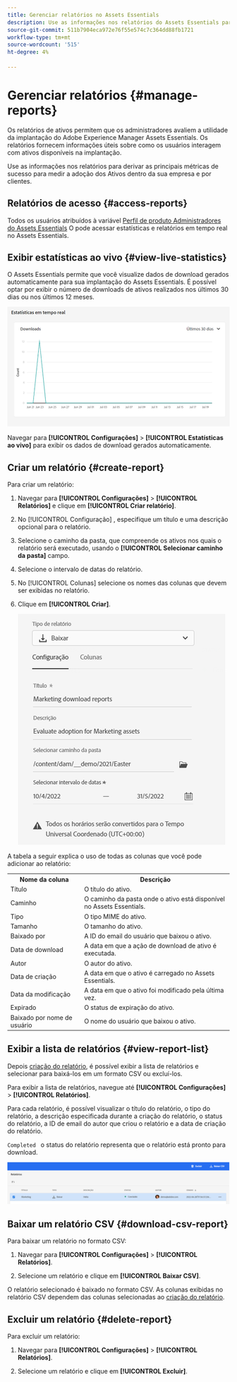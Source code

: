 ```yaml
---
title: Gerenciar relatórios no Assets Essentials
description: Use as informações nos relatórios do Assets Essentials para derivar as principais métricas de sucesso para medir a adoção dos Ativos na sua empresa e por clientes.
source-git-commit: 511b7904eca972e76f55e574c7c364dd88fb1721
workflow-type: tm+mt
source-wordcount: '515'
ht-degree: 4%

---
```


# Gerenciar relatórios {#manage-reports}

Os relatórios de ativos permitem que os administradores avaliem a utilidade da implantação do Adobe Experience Manager Assets Essentials. Os relatórios fornecem informações úteis sobre como os usuários interagem com ativos disponíveis na implantação.

Use as informações nos relatórios para derivar as principais métricas de sucesso para medir a adoção dos Ativos dentro da sua empresa e por clientes.

## Relatórios de acesso {#access-reports}

Todos os usuários atribuídos à variável [Perfil de produto Administradores do Assets Essentials](deploy-administer.md) O pode acessar estatísticas e relatórios em tempo real no Assets Essentials.

## Exibir estatísticas ao vivo {#view-live-statistics}

O Assets Essentials permite que você visualize dados de download gerados automaticamente para sua implantação do Assets Essentials. É possível optar por exibir o número de downloads de ativos realizados nos últimos 30 dias ou nos últimos 12 meses.

![Opções da barra de ferramentas ao selecionar um ativo](assets/asset-reports-live-statistics.png)

Navegar para **[!UICONTROL Configurações]** > **[!UICONTROL Estatísticas ao vivo]** para exibir os dados de download gerados automaticamente.

## Criar um relatório {#create-report}

Para criar um relatório:

1. Navegar para **[!UICONTROL Configurações]** > **[!UICONTROL Relatórios]** e clique em **[!UICONTROL Criar relatório]**.

1. No [!UICONTROL Configuração] , especifique um título e uma descrição opcional para o relatório.

1. Selecione o caminho da pasta, que compreende os ativos nos quais o relatório será executado, usando o **[!UICONTROL Selecionar caminho da pasta]** campo.

1. Selecione o intervalo de datas do relatório.

1. No [!UICONTROL Colunas] selecione os nomes das colunas que devem ser exibidas no relatório.

1. Clique em **[!UICONTROL Criar]**.

   ![Baixar relatório](assets/download-reports-config.png)

A tabela a seguir explica o uso de todas as colunas que você pode adicionar ao relatório:

<table>
    <tbody>
     <tr>
      <th><strong>Nome da coluna</strong></th>
      <th><strong>Descrição</strong></th>
     </tr>
     <tr>
      <td>Título</td>
      <td>O título do ativo.</td>
     </tr>
     <tr>
      <td>Caminho</td>
      <td>O caminho da pasta onde o ativo está disponível no Assets Essentials.</td>
     </tr>
     <tr>
      <td>Tipo</td>
      <td>O tipo MIME do ativo.</td>
     </tr>
     <tr>
      <td>Tamanho</td>
      <td>O tamanho do ativo.</td>
     </tr>
     <tr>
      <td>Baixado por</td>
      <td>A ID do email do usuário que baixou o ativo.</td>
     </tr>
     <tr>
      <td>Data de download</td>
      <td>A data em que a ação de download de ativo é executada.</td>
     </tr>
     <tr>
      <td>Autor</td>
      <td>O autor do ativo.</td>
     </tr>
     <tr>
      <td>Data de criação</td>
      <td>A data em que o ativo é carregado no Assets Essentials.</td>
     </tr>
     <tr>
      <td>Data da modificação</td>
      <td>A data em que o ativo foi modificado pela última vez.</td>
     </tr>
     <tr>
      <td>Expirado</td>
      <td>O status de expiração do ativo.</td>
     </tr>
     <tr>
      <td>Baixado por nome de usuário</td>
      <td>O nome do usuário que baixou o ativo.</td>
     </tr>           
    </tbody>
   </table>

## Exibir a lista de relatórios {#view-report-list}

Depois [criação do relatório](#create-report), é possível exibir a lista de relatórios e selecionar para baixá-los em um formato CSV ou excluí-los.

Para exibir a lista de relatórios, navegue até **[!UICONTROL Configurações]** > **[!UICONTROL Relatórios]**.

Para cada relatório, é possível visualizar o título do relatório, o tipo do relatório, a descrição especificada durante a criação do relatório, o status do relatório, a ID de email do autor que criou o relatório e a data de criação do relatório.

`Completed ` o status do relatório representa que o relatório está pronto para download.

![Lista de relatórios](assets/list-of-reports.png)


## Baixar um relatório CSV {#download-csv-report}

Para baixar um relatório no formato CSV:

1. Navegar para **[!UICONTROL Configurações]** > **[!UICONTROL Relatórios]**.

1. Selecione um relatório e clique em **[!UICONTROL Baixar CSV]**.

O relatório selecionado é baixado no formato CSV. As colunas exibidas no relatório CSV dependem das colunas selecionadas ao [criação do relatório](#create-report).

## Excluir um relatório {#delete-report}

Para excluir um relatório:

1. Navegar para **[!UICONTROL Configurações]** > **[!UICONTROL Relatórios]**.

1. Selecione um relatório e clique em **[!UICONTROL Excluir]**.
